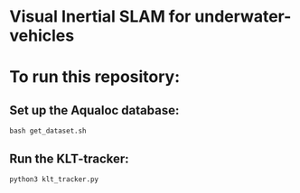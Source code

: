 # Visual Inertial SLAM for underwater-vehicles

# To run this repository:

## Set up the Aqualoc database:

```
bash get_dataset.sh
```
## Run the KLT-tracker:

```
python3 klt_tracker.py
```
